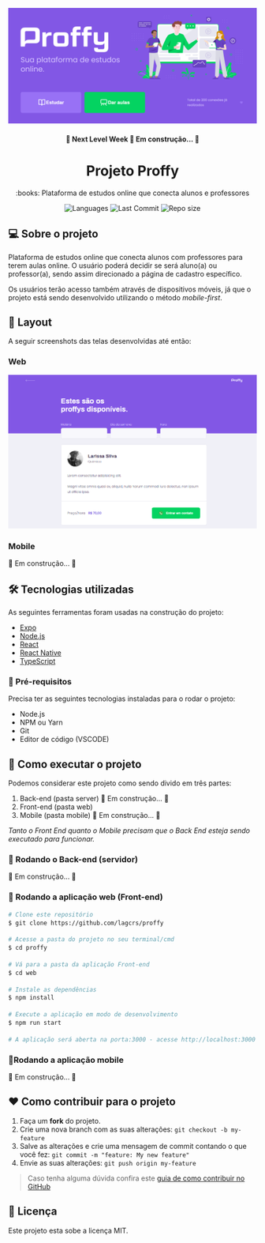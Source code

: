 
![Banner Proffy](https://github.com/lagcrs/proffy/blob/master/web/src/assets/images/proffy.PNG)

<h4 align="center"> 
	🚧  Next Level Week 🚀 Em construção...  🚧
</h4>

<h1 align="center">Projeto Proffy</h1>
<p align="center">:books: Plataforma de estudos online que conecta alunos e professores</p>

<p align="center"> 
  <img src="https://img.shields.io/github/languages/count/lagcrs/proffy" alt="Languages">
  <img src="https://img.shields.io/github/last-commit/lagcrs/proffy" alt="Last Commit">
  <img src="https://img.shields.io/github/repo-size/lagcrs/proffy" alt="Repo size">
</p>


## 💻 Sobre o projeto
Plataforma de estudos online que conecta alunos com professores para terem aulas online. O usuário poderá decidir se será aluno(a) ou professor(a), sendo assim direcionado a página de cadastro específico.

Os usuários terão acesso também através de dispositivos móveis, já que o projeto está sendo desenvolvido utilizando o método *mobile-first*.

## 🎨 Layout
A seguir screenshots das telas desenvolvidas até então:

### Web

<p align="center"> 
  <img src="https://github.com/lagcrs/proffy/blob/master/web/src/assets/images/page-teacher-list.PNG" alt="Page Teacher List">
</p>

### Mobile
🚧 Em construção... 🚧

## 🛠 Tecnologias utilizadas

As seguintes ferramentas foram usadas na construção do projeto:

- [Expo](https://expo.io/)
- [Node.js](https://nodejs.org/en/)
- [React](https://pt-br.reactjs.org/)
- [React Native](https://reactnative.dev/)
- [TypeScript](https://www.typescriptlang.org/)

### :paperclip: Pré-requisitos
Precisa ter as seguintes tecnologias instaladas para o rodar o projeto:
- Node.js
- NPM ou Yarn
- Git
- Editor de código (VSCODE)

## 🚀 Como executar o projeto

Podemos considerar este projeto como sendo divido em três partes:
1. Back-end (pasta server) 🚧 Em construção... 🚧
2. Front-end (pasta web)
3. Mobile (pasta mobile) 🚧 Em construção... 🚧

*Tanto o Front End quanto o Mobile precisam que o Back End esteja sendo executado para funcionar.*

### 🎲 Rodando o Back-end (servidor)
🚧 Em construção... 🚧

### 🧭 Rodando a aplicação web (Front-end)
```bash
# Clone este repositório
$ git clone https://github.com/lagcrs/proffy

# Acesse a pasta do projeto no seu terminal/cmd
$ cd proffy

# Vá para a pasta da aplicação Front-end
$ cd web

# Instale as dependências
$ npm install

# Execute a aplicação em modo de desenvolvimento
$ npm run start

# A aplicação será aberta na porta:3000 - acesse http://localhost:3000
```

### 📱Rodando a aplicação mobile 

🚧 Em construção... 🚧

## :heart: Como contribuir para o projeto

1. Faça um **fork** do projeto.
2. Crie uma nova branch com as suas alterações: `git checkout -b my-feature`
3. Salve as alterações e crie uma mensagem de commit contando o que você fez: `git commit -m "feature: My new feature"`
4. Envie as suas alterações: `git push origin my-feature`
> Caso tenha alguma dúvida confira este [guia de como contribuir no GitHub](https://github.com/firstcontributions/first-contributions)

## 📝 Licença

Este projeto esta sobe a licença MIT.
